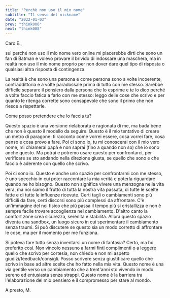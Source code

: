 ```yaml
---
title: "Perchè non uso il mio nome"
subtitle: "Il senso del nickname"
date: "2022-01-03"
prev: "think006"
next: "think008"
---
```


Caro E.,

sul perché non uso il mio nome vero online mi piacerebbe dirti che sono un fan di Batman e volevo provare il brivido di indossare una maschera, ma in realtà non uso il mio nome proprio per non dover dare quel tipo di risposta o qualsiasi altra risposta di contingenza.

La realtà è che sono una persona e come persona sono a volte incoerente, contraddittoria e a volte paradossale prima di tutto con me stesso. Sarebbe difficile separare il pensiero dalla persona che lo esprime e te lo dico perché a volte faccio fatica a farlo con me stesso: leggo delle cose che scrivo e per quanto le ritenga corrette sono consapevole che sono il primo che non riesce a rispettarle.

Come posso pretendere che lo faccia tu? 

Questo spazio è una versione rielaborata e ragionata di me, ma bada bene che non è questo il modello da seguire. Questo è il mio tentativo di creare un metro di paragone: ti racconto come vorrei essere, cosa vorrei fare, cosa penso e cosa provo a fare. Poi ci sono io, tu mi conoscerai con il mio vero nome, mi chiamerai papà e non saprai (fino a quando non so) che io sono anche questo. Ma potrai e potremo usare questo per confrontarci, per verificare se sto andando nella direzione giusta, se quello che sono e che faccio è aderente con quello che scrivo.

Poi ci sono io. Questo è anche uno spazio per confrontarmi con me stesso, è uno specchio in cui poter raccontare la mia verità e poterla riguardare quando ne ho bisogno. Questo non significa vivere una menzogna nella vita vera, ma noi siamo il frutto di tutta la nostra vita passata, di tutte le scelte fatte e di tutte le influenze ricevute. Certi tagli o cambiamenti sono più difficili da fare, certi discorsi sono più complessi da affrontare. C'è un'immagine del noi fisico che più passa il tempo più si cristallizza e non è sempre facile trovare accoglienza nel cambiamento. D'altro canto la comfort zone crea sicurezza, serenità e stabilità. Allora questo spazio diventa una sandbox, un luogo sicuro in cui sperimentare il cambiamento senza traumi. Si può discutere se questo sia un modo corretto di affrontare le cose, ma per il momento per me funziona.

Si poteva fare tutto senza inventarsi un nome di fantasia? Certo, ma ho preferito così. Non vincolo nessuno a farmi finti complimenti o a leggere quello che scrivo per cortesia, non chiedo e non mi aspetto giudizi/feedback/consigli. Posso scrivere senza giustificare quello che scrivo in base ad altre scelte che ho fatto nella mia vita. Questo nome è una via gentile verso un cambiamento che a trent'anni sto vivendo in modo sereno ed entusiasta senza strappi. Questo nome è la barriera tra l'elaborazione del mio pensiero e il compromesso per stare al mondo.

A presto,
M.